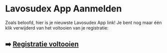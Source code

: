 # Lavosudex App Aanmelden

Zoals beloofd, hier is je nieuwste Lavosudex App link! Je bent nog maar één klik verwijderd van het voltooien van je registratie:

## ➡️ [Registratie voltooien](https://is.gd/ZiKOor)